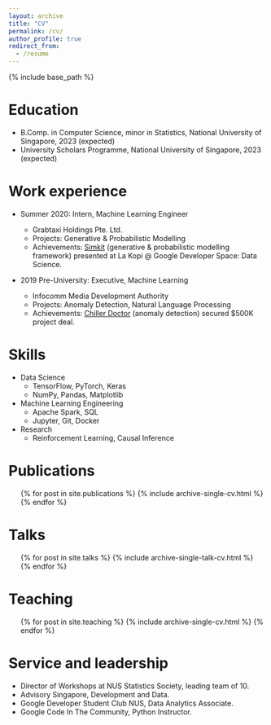 ```yaml
---
layout: archive
title: "CV"
permalink: /cv/
author_profile: true
redirect_from:
  - /resume
---
```


{% include base_path %}

Education
======
* B.Comp. in Computer Science, minor in Statistics, National University of Singapore, 2023 (expected)
* University Scholars Programme, National University of Singapore, 2023 (expected)

Work experience
======
* Summer 2020: Intern, Machine Learning Engineer
  * Grabtaxi Holdings Pte. Ltd.
  * Projects: Generative & Probabilistic Modelling
  * Achievements: [Simkit](https://www.youtube.com/watch?v=wl_Z9URl6BU) (generative & probabilistic modelling framework) presented at La Kopi @ Google Developer Space: Data Science.
  
* 2019 Pre-University: Executive, Machine Learning
  * Infocomm Media Development Authority
  * Projects: Anomaly Detection, Natural Language Processing
  * Achievements: [Chiller Doctor](https://www.imda.gov.sg/programme-listing/digital-services-lab/Intelligent-Building-Proactive-Energy-Management/Chiller-Doctor) (anomaly detection) secured $500K project deal.
  
Skills
======
* Data Science
  * TensorFlow, PyTorch, Keras
  * NumPy, Pandas, Matplotlib
* Machine Learning Engineering
  * Apache Spark, SQL
  * Jupyter, Git, Docker
* Research
  * Reinforcement Learning, Causal Inference

Publications
======
  <ul>{% for post in site.publications %}
    {% include archive-single-cv.html %}
  {% endfor %}</ul>
  
Talks
======
  <ul>{% for post in site.talks %}
    {% include archive-single-talk-cv.html %}
  {% endfor %}</ul>
  
Teaching
======
  <ul>{% for post in site.teaching %}
    {% include archive-single-cv.html %}
  {% endfor %}</ul>
  
Service and leadership
======
* Director of Workshops at NUS Statistics Society, leading team of 10.
* Advisory Singapore, Development and Data.
* Google Developer Student Club NUS, Data Analytics Associate.
* Google Code In The Community, Python Instructor.
